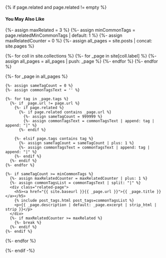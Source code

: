 {% if page.related and page.related != empty %}
<div class="related-pages-container">
<h4>You May Also Like</h4>

<div class="related-pages">
{%- assign maxRelated = 3 %}
{%- assign minCommonTags = page.relatedMinCommonTags | default: 1 %}
{%- assign maxRelatedCounter = 0 %}
{%- assign all_pages = site.posts | concat: site.pages %}

{%- for coll in site.collections %}
  {%- for _page in site[coll.label] %}
    {%- assign all_pages = all_pages | push: _page %}
  {%- endfor %}
{%- endfor %}

  {%- for _page in all_pages %}

    {%- assign sameTagCount = 0 %}
    {%- assign commonTagsText = '' %}

    {%- for tag in _page.tags %}
      {%- if _page.url != page.url %}
        {%- if page.related %}
          {%- if page.related contains _page.url %}
            {%- assign sameTagCount = 999999 %}
            {%- assign commonTagsText = commonTagsText | append: tag | append: "|" %}
          {%- endif %}

        {%- elsif page.tags contains tag %}
          {%- assign sameTagCount = sameTagCount | plus: 1 %}
          {%- assign commonTagsText = commonTagsText | append: tag | append: "|" %}
        {%- endif %}
      {%- endif %}
    {%- endfor %}

    {%- if sameTagCount >= minCommonTags %}
      {%- assign maxRelatedCounter = maxRelatedCounter | plus: 1 %}
      {%- assign commonTagsList = commonTagsText | split: "|" %}
      <div class="related-page">
        <h5><a href="{{ site.baseurl }}{{ _page.url }}">{{ _page.title }}</a></h5>
        {% include post_tags.html post_tags=commonTagsList %}
        <p>{{ _page.description | default: _page.excerpt | strip_html | strip }}</p>
      </div>
      {%- if maxRelatedCounter >= maxRelated %}
        {%- break %}
      {%- endif %}
    {%- endif %}

  {%- endfor %}
</div>
</div>
{%- endif -%}